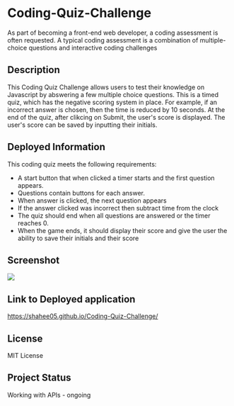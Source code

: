 # Coding-Quiz-Challenge
As part of becoming a front-end web developer, a coding assessment is often requested. A typical coding assessment is a combination of multiple-choice questions and interactive coding challenges



## Description

This Coding Quiz Challenge allows users to test their knowledge on Javascript by abswering a few multiple choice questions. 
This is a timed quiz, which has the negative scoring system in place. For example, if an incorrect answer is chosen, then the time is reduced by 10 seconds. 
At the end of the quiz, after clikcing on Submit, the user's score is displayed. 
The user's score can be saved by inputting their initials.

## Deployed Information

This coding quiz meets the following requirements: 
  * A start button that when clicked a timer starts and the first question appears.
  * Questions contain buttons for each answer.
  * When answer is clicked, the next question appears
  * If the answer clicked was incorrect then subtract time from the clock
  * The quiz should end when all questions are answered or the timer reaches 0.
  * When the game ends, it should display their score and give the user the ability to save their initials and their score

## Screenshot

<img src=/Users/shahee/Desktop/Bootcamp/week-6/Coding-Quiz-Challenge/assets/Screenshot.png>


## Link to Deployed application

https://shahee05.github.io/Coding-Quiz-Challenge/

## License

  MIT License

## Project Status
  Working with APIs - ongoing